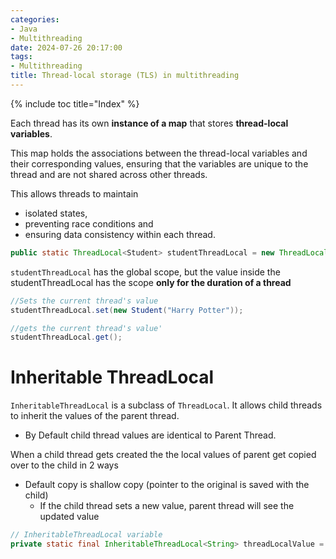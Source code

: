 ```yaml
---
categories:
- Java
- Multithreading
date: 2024-07-26 20:17:00
tags:
- Multithreading
title: Thread-local storage (TLS) in multithreading
---
```


{% include toc title="Index" %}

Each thread has its own **instance of a map** that stores **thread-local variables**.

This map holds the associations between the thread-local variables and their corresponding values,
ensuring that the variables are unique to the thread and are not shared across other threads.

This allows threads to maintain 
- isolated states, 
- preventing race conditions and
- ensuring data consistency within each thread.

```java
public static ThreadLocal<Student> studentThreadLocal = new ThreadLocal<Student>();
```

`studentThreadLocal` has the global scope, but the value inside the
studentThreadLocal has the scope **only for the duration of a thread**

```java
//Sets the current thread's value
studentThreadLocal.set(new Student("Harry Potter"));

//gets the current thread's value'
studentThreadLocal.get();
```

# Inheritable ThreadLocal

`InheritableThreadLocal` is a subclass of `ThreadLocal`. It allows child threads
to inherit the values of the parent thread.

- By Default child thread values are identical to Parent Thread.

When a child thread gets created the the local values of parent get copied over
to the child in 2 ways

- Default copy is shallow copy (pointer to the original is saved with the child)
    - If the child thread sets a new value, parent thread will see the updated
      value

```java
// InheritableThreadLocal variable
private static final InheritableThreadLocal<String> threadLocalValue = new InheritableThreadLocal<>();
```